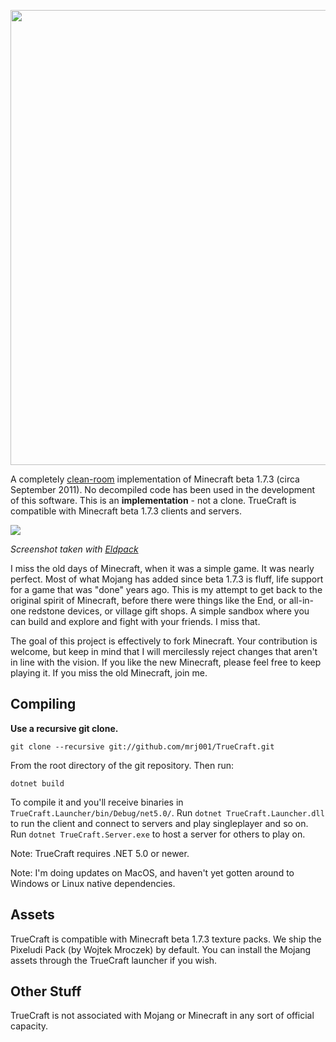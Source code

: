 <p align="center">
    <img src="https://sr.ht/3O-k.png" width="728" />
</p>

A completely [clean-room](https://en.wikipedia.org/wiki/Clean_room_design) implementation of Minecraft beta 1.7.3 (circa September 2011). No decompiled code has been used in the development of this software. This is an **implementation** - not a clone. TrueCraft is compatible with Minecraft beta 1.7.3 clients and servers.

![](https://sr.ht/87Ov.png)

*Screenshot taken with [Eldpack](http://eldpack.com/)*

I miss the old days of Minecraft, when it was a simple game. It was nearly perfect. Most of what Mojang has added since beta 1.7.3 is fluff, life support for a game that was "done" years ago. This is my attempt to get back to the original spirit of Minecraft, before there were things like the End, or all-in-one redstone devices, or village gift shops. A simple sandbox where you can build and explore and fight with your friends. I miss that.

The goal of this project is effectively to fork Minecraft. Your contribution is welcome, but keep in mind that I will mercilessly reject changes that aren't in line with the vision. If you like the new Minecraft, please feel free to keep playing it. If you miss the old Minecraft, join me.

## Compiling

**Use a recursive git clone.**

    git clone --recursive git://github.com/mrj001/TrueCraft.git

From the root directory of the git repository. Then run:

    dotnet build

To compile it and you'll receive binaries in `TrueCraft.Launcher/bin/Debug/net5.0/`. Run `dotnet TrueCraft.Launcher.dll` to run the client and connect to servers and play singleplayer and so on. Run `dotnet TrueCraft.Server.exe` to host a server for others to play on.

Note: TrueCraft requires .NET 5.0 or newer.

Note: I'm doing updates on MacOS, and haven't yet gotten around to Windows or Linux native dependencies.

## Assets

TrueCraft is compatible with Minecraft beta 1.7.3 texture packs. We ship the Pixeludi Pack (by Wojtek Mroczek) by default. You can install the Mojang assets through the TrueCraft launcher if you wish.

## Other Stuff

TrueCraft is not associated with Mojang or Minecraft in any sort of official capacity.

